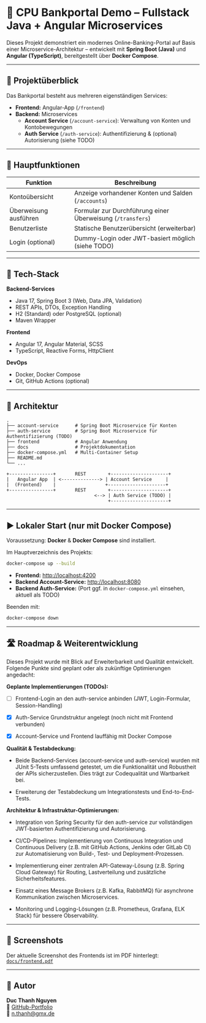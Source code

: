 # 💼 CPU Bankportal Demo – Fullstack Java + Angular Microservices

Dieses Projekt demonstriert ein modernes Online-Banking-Portal auf Basis einer Microservice-Architektur – entwickelt mit **Spring Boot (Java)** und **Angular (TypeScript)**, bereitgestellt über **Docker Compose**.

---

## 🚀 Projektüberblick

Das Bankportal besteht aus mehreren eigenständigen Services:

- **Frontend:** Angular-App (`/frontend`)
- **Backend:** Microservices
  - **Account Service** (`/account-service`): Verwaltung von Konten und Kontobewegungen
  - **Auth Service** (`/auth-service`): Authentifizierung & (optional) Autorisierung (siehe TODO)

---

## 🏦 Hauptfunktionen

| Funktion               | Beschreibung                                                |
|------------------------|------------------------------------------------------------|
| Kontoübersicht         | Anzeige vorhandener Konten und Salden (`/accounts`)         |
| Überweisung ausführen  | Formular zur Durchführung einer Überweisung (`/transfers`)  |
| Benutzerliste          | Statische Benutzerübersicht (erweiterbar)                   |
| Login (optional)       | Dummy-Login oder JWT-basiert möglich (siehe TODO)           |

---

## 🧰 Tech-Stack

**Backend-Services**
- Java 17, Spring Boot 3 (Web, Data JPA, Validation)
- REST APIs, DTOs, Exception Handling
- H2 (Standard) oder PostgreSQL (optional)
- Maven Wrapper

**Frontend**
- Angular 17, Angular Material, SCSS
- TypeScript, Reactive Forms, HttpClient

**DevOps**
- Docker, Docker Compose
- Git, GitHub Actions (optional)

---

## 🧪 Architektur

```text
.
├── account-service      # Spring Boot Microservice für Konten
├── auth-service         # Spring Boot Microservice für Authentifizierung (TODO)
├── frontend             # Angular Anwendung
├── docs                 # Projektdokumentation
├── docker-compose.yml   # Multi-Container Setup
├── README.md
└── ...
```

```text
+----------------+       REST        +---------------------+
|   Angular App  | <--------------> | Account Service     |
|  (Frontend)    |                  +---------------------+
+----------------+       REST        +---------------------+
                                <--> | Auth Service (TODO) |
                                     +---------------------+
```

---

## ▶️ Lokaler Start (nur mit Docker Compose)

Voraussetzung: **Docker** & **Docker Compose** sind installiert.

Im Hauptverzeichnis des Projekts:

```bash
docker-compose up --build
```

- **Frontend:** [http://localhost:4200](http://localhost:4200)
- **Backend Account-Service:** [http://localhost:8080](http://localhost:8080)
- **Backend Auth-Service:** (Port ggf. in `docker-compose.yml` einsehen, aktuell als TODO)

Beenden mit:

```bash
docker-compose down
```

---

## 🛣️ Roadmap & Weiterentwicklung
Dieses Projekt wurde mit Blick auf Erweiterbarkeit und Qualität entwickelt. Folgende Punkte sind geplant oder als zukünftige Optimierungen angedacht:

**Geplante Implementierungen (TODOs):**

- [ ] Frontend-Login an den auth-service anbinden (JWT, Login-Formular, Session-Handling)

- [x] Auth-Service Grundstruktur angelegt (noch nicht mit Frontend verbunden)

- [x] Account-Service und Frontend lauffähig mit Docker Compose

**Qualität & Testabdeckung:**

- Beide Backend-Services (account-service und auth-service) wurden mit JUnit 5-Tests umfassend getestet, um die Funktionalität und Robustheit der APIs sicherzustellen. Dies trägt zur Codequalität und Wartbarkeit bei.

- Erweiterung der Testabdeckung um Integrationstests und End-to-End-Tests.

**Architektur & Infrastruktur-Optimierungen:**

- Integration von Spring Security für den auth-service zur vollständigen JWT-basierten Authentifizierung und Autorisierung.
  
- CI/CD-Pipelines: Implementierung von Continuous Integration und Continuous Delivery (z.B. mit GitHub Actions, Jenkins oder GitLab CI) zur Automatisierung von Build-, Test- und Deployment-Prozessen.

- Implementierung einer zentralen API-Gateway-Lösung (z.B. Spring Cloud Gateway) für Routing, Lastverteilung und zusätzliche Sicherheitsfeatures.

- Einsatz eines Message Brokers (z.B. Kafka, RabbitMQ) für asynchrone Kommunikation zwischen Microservices.

- Monitoring und Logging-Lösungen (z.B. Prometheus, Grafana, ELK Stack) für bessere Observability.

---

## 📸 Screenshots

Der aktuelle Screenshot des Frontends ist im PDF hinterlegt:  
[`docs/frontend.pdf`](docs/frontend.pdf)

---


## 👤 Autor

**Duc Thanh Nguyen**  
🔗 [GitHub-Portfolio](https://github.com/thanhtuanh/bewerbung)  
📧 [n.thanh@gmx.de](mailto:n.thanh@gmx.de)
